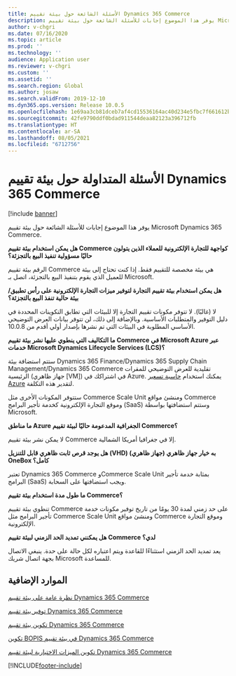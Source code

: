 ```yaml
---
title: الأسئلة الشائعة حول بيئة تقييم Dynamics 365 Commerce
description: يوفر هذا الموضوع إجابات للأسئلة الشائعة حول بيئة تقييم Microsoft Dynamics 365 Commerce.
author: v-chgri
ms.date: 07/16/2020
ms.topic: article
ms.prod: ''
ms.technology: ''
audience: Application user
ms.reviewer: v-chgri
ms.custom: ''
ms.assetid: ''
ms.search.region: Global
ms.author: josaw
ms.search.validFrom: 2019-12-10
ms.dyn365.ops.version: Release 10.0.5
ms.openlocfilehash: 1e69aa3cb81dceb7af4cd15536164ac40d234e5fbc7f661612bc84dbb0983837
ms.sourcegitcommit: 42fe9790ddf0bdad911544deaa82123a396712fb
ms.translationtype: HT
ms.contentlocale: ar-SA
ms.lasthandoff: 08/05/2021
ms.locfileid: "6712756"
---
```

# <a name="dynamics-365-commerce-evaluation-environment-faq"></a>الأسئلة المتداولة حول بيئة تقييم Dynamics 365 Commerce

[!include [banner](includes/banner.md)]

يوفر هذا الموضوع إجابات للأسئلة الشائعة حول بيئة تقييم Microsoft Dynamics 365 Commerce.

**هل يمكن استخدام بيئة تقييم Commerce كواجهة للتجارة الإلكترونية للعملاء الذين يتولون حاليًا مسؤولية تنفيذ البيع بالتجزئة؟**

الرقم بيئة تقييم Commerce هي بيئة مخصصة للتقييم فقط. إذا كنت تحتاج إلى بيئة للعميل الذي يقوم بتنفيذ البيع بالتجزئة، اتصل بـ Microsoft.

**هل يمكن استخدام بيئة تقييم التجارة لتوفير ميزات التجارة الإلكترونية على رأس تطبيق/بيئة حالية تنفذ البيع بالتجزئة؟**

لا (غالبًا). لا تتوفر مكونات تقييم التجارة إلا للبيئات التي تطابق التكوينات المحددة في دليل التوفير والمتطلبات الأساسية. وبالإضافة إلى ذلك، لن تتوفر بيانات العرض التوضيحي الأساسي المطلوبة في البيئات التي تم نشرها بإصدار أولي أقدم من 10.0.8. 

**ما التكاليف التي ينطوي عليها نشر بيئة تقييم Commerce في Microsoft Azure عبر خدمات Microsoft Dynamics Lifecycle Services (LCS)؟**

ستتم استضافة بيئة Dynamics 365 Finance/Dynamics 365 Supply Chain Management/Dynamics 365 Commerce تقليدية للعرض التوضيحي للمقرات الرئيسية (جهاز ظاهري \[VM\]) في اشتراكك في Azure. يمكنك استخدام [حاسبة تسعير Azure](https://azure.microsoft.com/pricing/calculator/) لتقدير هذه التكلفة.

ستتوفر المكونات الأخرى مثل Commerce Scale Unit ومنشئ مواقع Commerce وموقع التجارة الإلكترونية كخدمة تأجير البرامج (SaaS) وستتم استضافتها بواسطة Microsoft.

**ما مناطق Azure الجغرافية المدعومة حاليًا لبيئة تقييم Commerce؟**

لا يمكن نشر بيئة تقييم Commerce إلا في جغرافيا أمريكا الشمالية.

**هل يوجد قرص ثابت ظاهري قابل للتنزيل (VHD) به خيار جهاز ظاهري (جهاز ظاهري) OneBox كامل؟**

تعتبر Dynamics 365 Commerce وCommerce Scale Unit بمثابة خدمة تأجير البرامج‬ (SaaS) ويجب استضافتها على السحابة.

**ما طول مدة استخدام بيئة تقييم Commerce؟**

تنطوي بيئة تقييم Commerce على حد زمني لمدة 30 يومًا من تاريخ توفير مكونات خدمة تأجير البرامج مثل Commerce Scale Unit ومنشئ مواقع Commerce وموقع التجارة الإلكترونية.

**هل يمكنني تمديد الحد الزمني لبيئة تقييم Commerce لدي؟**

يعد تمديد الحد الزمني استثناءًا للقاعدة ويتم اعتباره لكل حالة على حدة. ينبغي الاتصال بجهة اتصال شريك Microsoft للمساعدة.

## <a name="additional-resources"></a>الموارد الإضافية

[نظرة عامة على بيئة تقييم Dynamics 365 Commerce](cpe-overview.md)

[توفير بيئة تقييم Dynamics 365 Commerce](provisioning-guide.md)

[تكوين بيئة تقييم Dynamics 365 Commerce](cpe-post-provisioning.md)

[تكوين BOPIS في بيئة تقييم Dynamics 365 Commerce](cpe-bopis.md)

[تكوين الميزات الاختيارية لبيئة تقييم Dynamics 365 Commerce](cpe-optional-features.md)


[!INCLUDE[footer-include](../includes/footer-banner.md)]